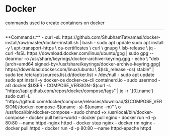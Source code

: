 # Docker
commands used to create containers on docker
<hr>
**Commands:**
- curl -sL https://github.com/ShubhamTatvamasi/docker-install/raw/master/docker-install.sh | bash
- sudo apt update
sudo apt install -y \
    apt-transport-https \
    ca-certificates \
    curl \
    gnupg \
    lsb-release \
    jq
  - curl -fsSL https://download.docker.com/linux/ubuntu/gpg | sudo gpg --dearmor -o /usr/share/keyrings/docker-archive-keyring.gpg
  - echo \
  "deb [arch=amd64 signed-by=/usr/share/keyrings/docker-archive-keyring.gpg] https://download.docker.com/linux/ubuntu \
  $(lsb_release -cs) stable" | sudo tee /etc/apt/sources.list.d/docker.list > /dev/null
- sudo apt update
sudo apt install -y docker-ce docker-ce-cli containerd.io
- sudo usermod -aG docker $USER
- COMPOSE_VERSION=$(curl -s "https://api.github.com/repos/docker/compose/tags" | jq -r '.[0].name')
sudo curl -L "https://github.com/docker/compose/releases/download/${COMPOSE_VERSION}/docker-compose-$(uname -s)-$(uname -m)" \ o /usr/local/bin/docker-compose
  - sudo chmod +x /usr/local/bin/docker-compose
  - docker pull hello-world
  - docker pull nginx
  - docker run -d -p 80:80 --name httpd-nginx httpd
  - docker stop nginx
  - docker rm nginx
  - docker pull httpd
  - docker run -d -p 80:80 --name httpd-apache httpd
